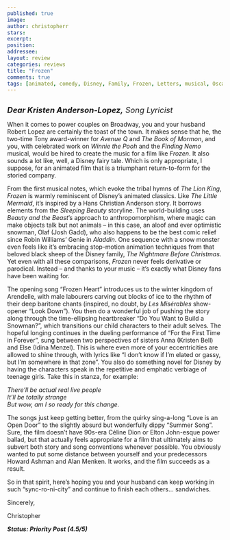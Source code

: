 ```yaml
---
published: true
image:
author: christopherr 
stars: 
excerpt: 
position: 
addressee: 
layout: review
categories: reviews
title: "Frozen"
comments: true
tags: [animated, comedy, Disney, Family, Frozen, Letters, musical, Oscars 2014]
---
```

<div><p><span class="full-image-block ssNonEditable"><span><a href="/letters/2013/11/28/frozen.html"><img src="http://static.squarespace.com/static/5005f6bcc4aa41161b33e89e/5329cf1fe4b07c068ebf74de/5329cf1fe4b07c068ebf7913/1385666883037/Forzen.jpg" alt="" /></a></span></span></p>
<p><span style="font-size:130%;"><em><strong>Dear Kristen Anderson-Lopez,</strong> Song Lyricist</em></span></p>
<p>When it comes to power couples on Broadway, you and your husband Robert Lopez are certainly the toast of the town. It makes sense that he, the two-time Tony award-winner for <em>Avenue Q</em> and <em>The Book of Mormon</em>, and you, with celebrated work on <em>Winnie the Pooh</em> and the <em>Finding Nemo</em> musical, would be hired to create the music for a film like <em>Frozen</em>. It also sounds a lot like, well, a Disney fairy tale. Which is only appropriate, I suppose, for an animated film that is a triumphant return-to-form for the storied company.</p>
<p>From the first musical notes, which evoke the tribal hymns of <em>The Lion King</em>, <em>Frozen</em> is warmly reminiscent of Disney&rsquo;s animated classics. Like <em>The Little Mermaid</em>, it&rsquo;s inspired by a Hans Christian Anderson story. It borrows elements from the <em>Sleeping Beauty </em>storyline. The world-building uses <em>Beauty and the Beast</em>&rsquo;s approach to anthropomorphism, where magic can make objects talk but not animals &ndash; in this case, an aloof and ever optimistic snowman, Olaf (Josh Gadd), who also happens to be the best comic relief since Robin Williams&rsquo; Genie in <em>Aladdin</em>. One sequence with a snow monster even feels like it&rsquo;s embracing stop-motion animation techniques from that beloved black sheep of the Disney family, <em>The Nightmare Before Christmas</em>. Yet even with all these comparisons, <em>Frozen</em> never feels derivative or parodical. Instead &ndash; and thanks to your music &ndash; it&rsquo;s exactly what Disney fans have been waiting for.</p>
<p>The opening song &ldquo;Frozen Heart&rdquo; introduces us to the winter kingdom of Arendelle, with male labourers carving out blocks of ice to the rhythm of their deep baritone chants (inspired, no doubt, by <em>Les Mis&eacute;rables</em> show-opener &ldquo;Look Down&rdquo;). You then do a wonderful job of pushing the story along through the time-ellipsing heartbreaker &ldquo;Do You Want to Build a Snowman?&rdquo;, which transitions our child characters to their adult selves. The hopeful longing continues in the dueling performance of &ldquo;For the First Time in Forever&rdquo;, sung between two perspectives of sisters Anna (Kristen Bell) and Else (Idina Menzel). This is where even more of your eccentricities are allowed to shine through, with lyrics like &ldquo;I don&rsquo;t know if I&rsquo;m elated or gassy, but I&rsquo;m somewhere in that zone&rdquo;. You also do something novel for Disney by having the characters speak in the repetitive and emphatic verbiage of teenage girls. Take this in stanza, for example:</p>
<p><em>There&#8217;ll be actual real live people</em><br /> <em>It&#8217;ll be totally strange</em><br /> <em>But wow, am I so ready for this change.</em></p>
<p>The songs just keep getting better, from the quirky sing-a-long &ldquo;Love is an Open Door&rdquo; to the slightly absurd but wonderfully dippy &ldquo;Summer Song&rdquo;. Sure, the film doesn&rsquo;t have 90s-era C&eacute;line Dion or Elton John-esque power ballad, but that actually feels appropriate for a film that ultimately aims to subvert both story and song conventions whenever possible. You obviously wanted to put some distance between yourself and your predecessors Howard Ashman and Alan Menken. It works, and the film succeeds as a result.</p>
<p>So in that spirit, here&rsquo;s hoping you and your husband can keep working in such &ldquo;sync-ro-ni-city&rdquo; and continue to finish each others&hellip; sandwiches.&nbsp;</p>
<p>Sincerely,</p>
<p>Christopher</p>
<p><strong><em>Status: Priority Post (4.5/5)</em></strong></p></div>
